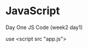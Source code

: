# JavaScript

Day One JS Code (week2 day1)


use <script src "app.js"> <script> 

load scripts at the end of body because they take the longest to load


name variables as exact as possible

let greeting = 'Hello'

` backticks can break lines

Day 2 JS Code (week 2 day2)

Arrays

forEach() 

=> is lambda or lambda function

anonymous function

animals.forEach(() => {
    console.log 
}
)

predicate function is a callback that has to return something

math.floor = round down
math.ceiling = round up

Day 3 JS Code (week 2 day 3)

Sammy's Sandwich

SOLID principle

[S]ingle Responsibility - build one function to do one job really well

new Array use

arrayName.find()

            //nameOfArray find (banana word) the one sandwich which 'name' is 'caprese'          
let caprese = sandwiches.find(sandwich => sandwich.name == 'caprese') // look for all the sandwiches 

//increases the quantity of caprese in the array
caprese.quantity ++

console.log ('buying caprese', caprese)

innerHTML rewrites the HTML like the whole divs 

innerText rewrites whats in between the divs

ctrl+d on highlighted same words allows you to manipulate all the words selected

drawCart replaces the draw to the DOM that's commented out

cartElem is getDocumentById

`` ${} are needed to inject HTML in javascript


let template = '' //is a placeholder for what's being injected into the DOM  needs to be outside of the function 

anonymous function
array.forEach(banana word)
sandwiches.forEach(sandwich =>){
    if(sandwich.quantity > 0){

}





